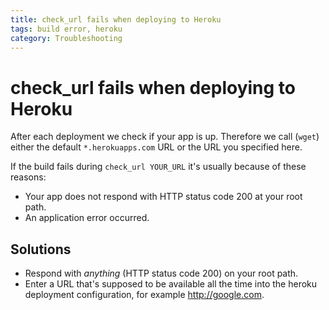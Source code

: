 ```yaml
---
title: check_url fails when deploying to Heroku
tags: build error, heroku
category: Troubleshooting
---
```


# check_url fails when deploying to Heroku

After each deployment we check if your app is up. Therefore we call (````wget````) either the default ```*.herokuapps.com``` URL or the URL you specified here.

If the build fails during ```check_url YOUR_URL``` it's usually because of these reasons:
+ Your app does not respond with HTTP status code 200 at your root path.
+ An application error occurred.

## Solutions
+ Respond with *anything* (HTTP status code 200) on your root path.
+ Enter a URL that's supposed to be available all the time into the heroku deployment configuration, for example http://google.com.

